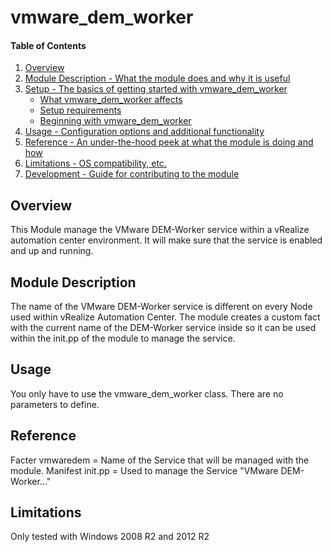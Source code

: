 # vmware_dem_worker

#### Table of Contents

1. [Overview](#overview)
2. [Module Description - What the module does and why it is useful](#module-description)
3. [Setup - The basics of getting started with vmware_dem_worker](#setup)
    * [What vmware_dem_worker affects](#what-vmware_dem_worker-affects)
    * [Setup requirements](#setup-requirements)
    * [Beginning with vmware_dem_worker](#beginning-with-vmware_dem_worker)
4. [Usage - Configuration options and additional functionality](#usage)
5. [Reference - An under-the-hood peek at what the module is doing and how](#reference)
5. [Limitations - OS compatibility, etc.](#limitations)
6. [Development - Guide for contributing to the module](#development)

## Overview

This Module manage the VMware DEM-Worker service within a vRealize automation center environment. It will make sure that the service is enabled and up and running.

## Module Description

The name of the VMware DEM-Worker service is different on every Node used within vRealize Automation Center. The module creates a custom fact with the current name of the DEM-Worker service inside so it can be used within the init.pp of the module to manage the service.

## Usage

You only have to use the vmware_dem_worker class. There are no parameters to define.

## Reference

Facter vmwaredem = Name of the Service that will be managed with the module.
Manifest init.pp = Used to manage the Service "VMware DEM-Worker..."

## Limitations

Only tested with Windows 2008 R2 and 2012 R2
